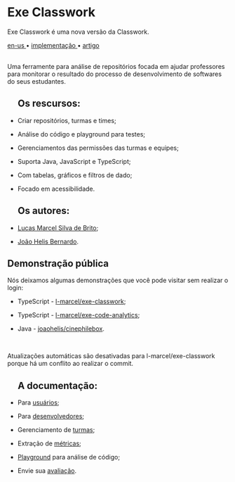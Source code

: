 <div valing="top">
  <h1><span>Exe</span> Classwork</h1>
  <p>Exe Classwork é uma <span>nova versão</span> da Classwork.</p>
  <nav>
    <div id="repository-buttons"/>
    <a class="navigation-link disabled" href="https://github.com/L-Marcel/exe-classwork/blob/main/README.en-US.md" target="__blank__">
      en-us
    </a>
    <span class="disabled">•</span>
    <a class="navigation-link" href="https://exe-classwork.vercel.app" target="__blank__">
      implementação
    </a>
    <span>•</span>
    <a class="navigation-link" href="https://sol.sbc.org.br/index.php/sbie/article/view/18136" target="__blank__">
      artigo
    </a>
  </nav>
</div>

<br/>

<p>Uma ferramente para análise de repositórios focada em ajudar professores para monitorar o resultado do processo de desenvolvimento de softwares do seus estudantes.</p>

<div id="grid">
  <ul><h2>Os <span>rescursos</span>:</h2>
    <li id="checked"><p>Criar repositórios, turmas e times;</p></li>
    <li id="checked"><p>Análise do código e playground para testes;</p></li>
    <li id="checked"><p>Gerenciamentos das permissões das turmas e equipes;</p></li>
    <li id="checked"><p>Suporta <span>Java</span>, <span>JavaScript</span> e <span>TypeScript</span>;</p></li>
    <li id="checked"><p>Com tabelas, gráficos e <span>filtros de dado</span>;</p></li>
    <li id="checked"><p>Focado em <span>acessibilidade</span>.</p></li>
  </ul>
  <ul><h2>Os <span>autores</span>:</h2>
    <li id="linkedin"><p><a href="https://www.linkedin.com/in/l-marcel/" target="__blank__">Lucas Marcel Silva de Brito</a>;</p></li>
    <li id="linkedin"><p><a href="https://www.linkedin.com/in/l-marcel/" target="__blank__">João Helis Bernardo</a>.</p></li>
  </ul>
</div>

<h2><span>Demonstração</span> pública</h2>
<p>Nós deixamos algumas demonstrações que você pode visitar <span>sem realizar o login</span>:</p>

<div id="grid">
  <ul>
    <li id="typescript"><p>TypeScript - <a href="https://exe-classwork.vercel.app/repositories/L-Marcel/exe-classwork" target="__blank__">l-marcel/exe-classwork</a>;</p></li>
    <li id="typescript"><p>TypeScript - <a href="https://exe-classwork.vercel.app/repositories/L-Marcel/exe-code-analytics" target="__blank__">l-marcel/exe-code-analytics</a>;</p></li>
    <li id="java"><p>Java - <a href="https://exe-classwork.vercel.app/repositories/joaohelis/cinephilebox" target="__blank__">joaohelis/cinephilebox</a>.</p></li>
  </ul>
</div>

<br/>

<p>Atualizações automáticas são desativadas para l-marcel/exe-classwork porque há um conflito ao realizar o commit.</p>

<div id="grid">
  <ul><h2>A <span>documentação</span>:</h2>
    <li id="checked"><p>Para <a href="https://l-marcel.gitbook.io/classwork/for-users/first-steps-for-a-common-user" target="__blank__">usuários</a>;</p></li>
    <li id="checked"><p>Para <a href="https://l-marcel.gitbook.io/classwork/for-developers/creating-a-development-environment" target="__blank__">desenvolvedores</a>;</p></li>
    <li id="checked"><p>Gerenciamento de <a href="https://l-marcel.gitbook.io/classwork/classrooms/creating-and-managing-a-classroom" target="__blank__">turmas</a>;</p></li>
    <li id="checked"><p>Extração de <a href="https://l-marcel.gitbook.io/classwork/analytic-and-metrics/metrics-extracted-of-a-repository" target="__blank__">métricas</a>;</p></li>
    <li id="checked"><p><a href="https://exe-code-analytics-playground.vercel.app/" target="__blank__">Playground</a> para análise de código;</p></li>
    <li id="checked"><p>Envie sua <a href="https://l-marcel.gitbook.io/classwork/additional/send-your-feedback-for-us/" target="__blank__">avaliação</a>.</p></li>
  </ul>
</div>